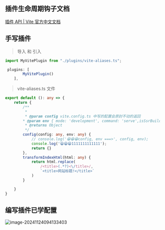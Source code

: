 ## 插件生命周期钩子文档

[插件 API | Vite 官方中文文档](https://vitejs.cn/vite3-cn/guide/api-plugin.html#vite-specific-hooks)

## 手写插件

> 导入 和 引入

```ts
import MyVitePlugin from "./plugins/vite-aliases.ts";

 plugins: [
        MyVitePlugin()
    ],
```

> vite-aliases.ts 文件

```ts
export default (): any => {
    return {
        /**
         * 
         * @param config vite.config.ts 中写的配置会原封不动的返回
        * @param env { mode: 'development', command: 'serve',isSsrBuild: false, isPreview: false }
         * @returns Object
         */
        config(config: any, env: any) {
            // console.log('😁😁😁config, env ===>', config, env);
            console.log('😁😁😁1111111111111');
            return {}
        },
        transformIndexHtml(html: any) {
            return html.replace(
                /<title>(.*?)<\/title>/,
                `<title>网站标题!</title>`
            )
        }

    }
}
```

## 编写插件已学配置

![image-20241124094133403](https://aliyxd.oss-cn-beijing.aliyuncs.com/guoguo-notes/image-20241124094133403.png)
